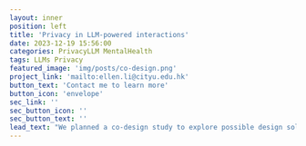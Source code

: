 ```yaml
---
layout: inner
position: left
title: 'Privacy in LLM-powered interactions'
date: 2023-12-19 15:56:00
categories: PrivacyLLM MentalHealth
tags: LLMs Privacy
featured_image: 'img/posts/co-design.png'
project_link: 'mailto:ellen.li@cityu.edu.hk'
button_text: 'Contact me to learn more'
button_icon: 'envelope'
sec_link: ''
sec_button_icon: ''
sec_button_text: ''
lead_text: "We planned a co-design study to explore possible design solutions to cope with users' privacy concerns when they interact with LLM-powered systems."
---
```

